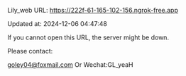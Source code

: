 Lily_web URL: https://222f-61-165-102-156.ngrok-free.app

Updated at: 2024-12-06 04:47:48

If you cannot open this URL, the server might be down.

Please contact: 

goley04@foxmail.com Or Wechat:GL_yeaH